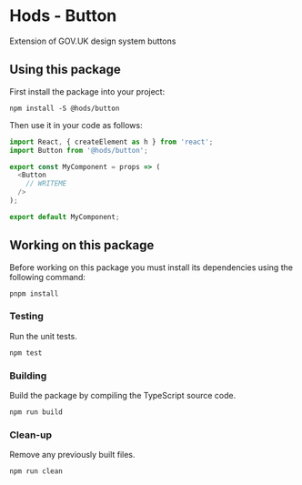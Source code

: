 Hods - Button
=============

Extension of GOV.UK design system buttons


Using this package
------------------

First install the package into your project:

```shell
npm install -S @hods/button
```

Then use it in your code as follows:

```js
import React, { createElement as h } from 'react';
import Button from '@hods/button';

export const MyComponent = props => (
  <Button
    // WRITEME
  />
);

export default MyComponent;
```


Working on this package
-----------------------

Before working on this package you must install its dependencies using
the following command:

```shell
pnpm install
```


### Testing

Run the unit tests.

```shell
npm test
```


### Building

Build the package by compiling the TypeScript source code.

```shell
npm run build
```


### Clean-up

Remove any previously built files.

```shell
npm run clean
```
